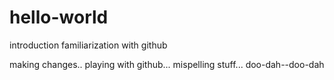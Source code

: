 # hello-world
introduction familiarization with github

making changes.. playing with github... mispelling stuff... doo-dah--doo-dah
